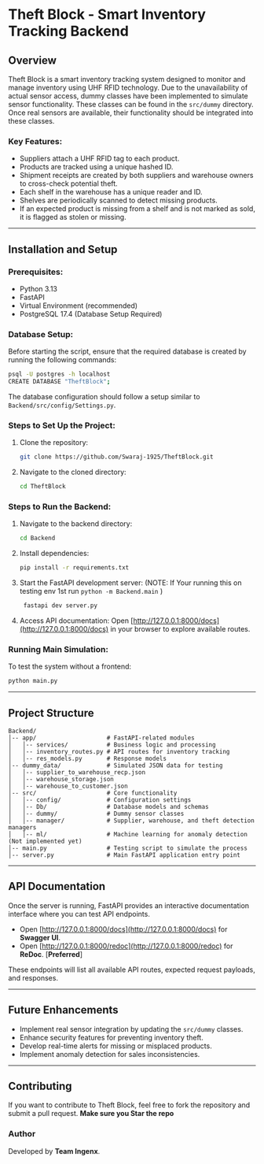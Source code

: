 # Theft Block - Smart Inventory Tracking Backend

## Overview

Theft Block is a smart inventory tracking system designed to monitor and manage inventory using UHF RFID technology. Due to the unavailability of actual sensor access, dummy classes have been implemented to simulate sensor functionality. These classes can be found in the `src/dummy` directory. Once real sensors are available, their functionality should be integrated into these classes.

### Key Features:

- Suppliers attach a UHF RFID tag to each product.
- Products are tracked using a unique hashed ID.
- Shipment receipts are created by both suppliers and warehouse owners to cross-check potential theft.
- Each shelf in the warehouse has a unique reader and ID.
- Shelves are periodically scanned to detect missing products.
- If an expected product is missing from a shelf and is not marked as sold, it is flagged as stolen or missing.

---

## Installation and Setup

### Prerequisites:

- Python 3.13
- FastAPI
- Virtual Environment (recommended)
- PostgreSQL 17.4 (Database Setup Required)

### Database Setup:

Before starting the script, ensure that the required database is created by running the following commands:

```sh
psql -U postgres -h localhost
CREATE DATABASE "TheftBlock";
```

The database configuration should follow a setup similar to `Backend/src/config/Settings.py`.

### Steps to Set Up the Project:


1. Clone the repository:
   ```sh
   git clone https://github.com/Swaraj-1925/TheftBlock.git
   ```
2. Navigate to the cloned directory:
   ```sh
   cd TheftBlock
   ```

### Steps to Run the Backend:

1. Navigate to the backend directory:
   ```sh
   cd Backend
   ```
2. Install dependencies:
   ```sh
   pip install -r requirements.txt
   ```
3. Start the FastAPI development server: (NOTE: If Your running this on testing env 1st run `python -m Backend.main` )
   ```sh
    fastapi dev server.py
   ```
4. Access API documentation:
   Open [http://127.0.0.1:8000/docs](http://127.0.0.1:8000/docs) in your browser to explore available routes.

### Running Main Simulation:

To test the system without a frontend: 
```sh
python main.py
```

---

## Project Structure

```
Backend/
│-- app/                    # FastAPI-related modules
│   │-- services/           # Business logic and processing
│   │-- inventory_routes.py # API routes for inventory tracking
│   │-- res_models.py       # Response models
│-- dummy_data/             # Simulated JSON data for testing
│   │-- supplier_to_warehouse_recp.json
│   │-- warehouse_storage.json
│   │-- warehouse_to_customer.json
│-- src/                    # Core functionality
│   │-- config/             # Configuration settings
│   │-- Db/                 # Database models and schemas
│   │-- dummy/              # Dummy sensor classes
│   │-- manager/            # Supplier, warehouse, and theft detection managers
│   │-- ml/                 # Machine learning for anomaly detection (Not implemented yet)
│-- main.py                 # Testing script to simulate the process
│-- server.py               # Main FastAPI application entry point
```

---

## API Documentation

Once the server is running, FastAPI provides an interactive documentation interface where you can test API endpoints.

- Open [http://127.0.0.1:8000/docs](http://127.0.0.1:8000/docs) for **Swagger UI**.
- Open [http://127.0.0.1:8000/redoc](http://127.0.0.1:8000/redoc) for **ReDoc**. [**Preferred**]

These endpoints will list all available API routes, expected request payloads, and responses.

---

## Future Enhancements

- Implement real sensor integration by updating the `src/dummy` classes.
- Enhance security features for preventing inventory theft.
- Develop real-time alerts for missing or misplaced products.
- Implement anomaly detection for sales inconsistencies.

---

## Contributing

If you want to contribute to Theft Block, feel free to fork the repository and submit a pull request. **Make sure you Star the repo**

### Author

Developed by **Team Ingenx**.

